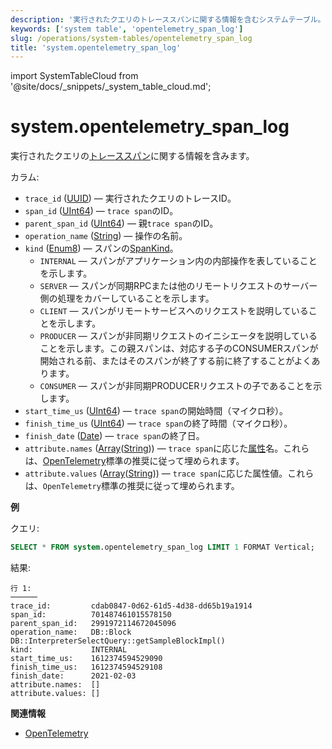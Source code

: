 ```yaml
---
description: '実行されたクエリのトレーススパンに関する情報を含むシステムテーブル。'
keywords: ['system table', 'opentelemetry_span_log']
slug: /operations/system-tables/opentelemetry_span_log
title: 'system.opentelemetry_span_log'
---
```


import SystemTableCloud from '@site/docs/_snippets/_system_table_cloud.md';


# system.opentelemetry_span_log

<SystemTableCloud/>

実行されたクエリの[トレーススパン](https://opentracing.io/docs/overview/spans/)に関する情報を含みます。

カラム:

- `trace_id` ([UUID](../../sql-reference/data-types/uuid.md)) — 実行されたクエリのトレースID。
- `span_id` ([UInt64](../../sql-reference/data-types/int-uint.md)) — `trace span`のID。
- `parent_span_id` ([UInt64](../../sql-reference/data-types/int-uint.md)) — 親`trace span`のID。
- `operation_name` ([String](../../sql-reference/data-types/string.md)) — 操作の名前。
- `kind` ([Enum8](../../sql-reference/data-types/enum.md)) — スパンの[SpanKind](https://opentelemetry.io/docs/reference/specification/trace/api/#spankind)。
    - `INTERNAL` — スパンがアプリケーション内の内部操作を表していることを示します。
    - `SERVER` — スパンが同期RPCまたは他のリモートリクエストのサーバー側の処理をカバーしていることを示します。
    - `CLIENT` — スパンがリモートサービスへのリクエストを説明していることを示します。
    - `PRODUCER` — スパンが非同期リクエストのイニシエータを説明していることを示します。この親スパンは、対応する子のCONSUMERスパンが開始される前、またはそのスパンが終了する前に終了することがよくあります。
    - `CONSUMER` — スパンが非同期PRODUCERリクエストの子であることを示します。
- `start_time_us` ([UInt64](../../sql-reference/data-types/int-uint.md)) — `trace span`の開始時間（マイクロ秒）。
- `finish_time_us` ([UInt64](../../sql-reference/data-types/int-uint.md)) — `trace span`の終了時間（マイクロ秒）。
- `finish_date` ([Date](../../sql-reference/data-types/date.md)) — `trace span`の終了日。
- `attribute.names` ([Array](../../sql-reference/data-types/array.md)([String](../../sql-reference/data-types/string.md))) — `trace span`に応じた[属性](https://opentelemetry.io/docs/go/instrumentation/#attributes)名。これらは、[OpenTelemetry](https://opentelemetry.io/)標準の推奨に従って埋められます。
- `attribute.values` ([Array](../../sql-reference/data-types/array.md)([String](../../sql-reference/data-types/string.md))) — `trace span`に応じた属性値。これらは、`OpenTelemetry`標準の推奨に従って埋められます。

**例**

クエリ:

```sql
SELECT * FROM system.opentelemetry_span_log LIMIT 1 FORMAT Vertical;
```

結果:

```text
行 1:
──────
trace_id:         cdab0847-0d62-61d5-4d38-dd65b19a1914
span_id:          701487461015578150
parent_span_id:   2991972114672045096
operation_name:   DB::Block DB::InterpreterSelectQuery::getSampleBlockImpl()
kind:             INTERNAL
start_time_us:    1612374594529090
finish_time_us:   1612374594529108
finish_date:      2021-02-03
attribute.names:  []
attribute.values: []
```

**関連情報**

- [OpenTelemetry](../../operations/opentelemetry.md)

